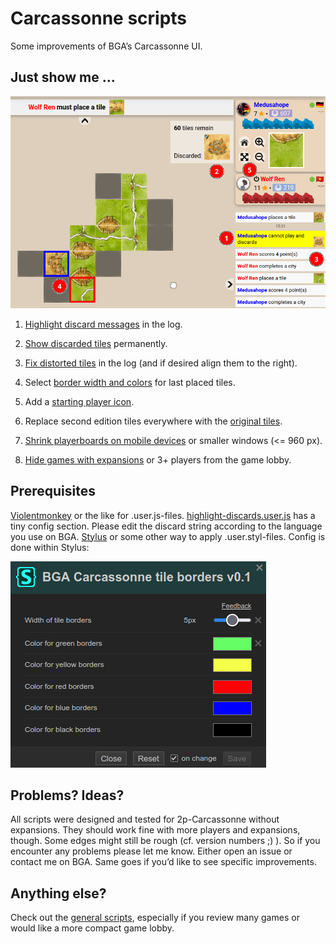 # Carcassonne scripts
Some improvements of BGA’s Carcassonne UI.

## Just show me …
![screenshot-board](/carcassonne/img/screenshot-board.png?raw=true)
1) <a href="highlight-discards.user.js">Highlight discard messages</a> in the log.
2) <a href="highlight-discards.user.js">Show discarded tiles</a> permanently.
3) <a href="log-tiles-fix.user.styl">Fix distorted tiles</a> in the log (and if desired align them to the right).
4) Select <a href="tile-borders.user.styl">border width and colors</a> for last placed tiles.
5) Add a <a href="../starting-player-tag.user.js">starting player icon</a>.

6) Replace second edition tiles everywhere with the <a href="original-tiles.user.styl">original tiles</a>.
7) <a href="mobile-condensed-playerboards.user.styl">Shrink playerboards on mobile devices</a> or smaller windows (<= 960 px).
8) <a href="lobby-hide-cce.user.js">Hide games with expansions</a> or 3+ players from the game lobby.

## Prerequisites
<a href="https://violentmonkey.github.io/">Violentmonkey</a> or the like for .user.js-files. <a href="/highlight-discards.user.js">highlight-discards.user.js</a> has a tiny config section. Please edit the discard string according to the language you use on BGA.
<a href="https://github.com/openstyles/stylus#readme">Stylus</a> or some other way to apply .user.styl-files. Config is done within Stylus:

![screenshot-stylus.png](/carcassonne/img/screenshot-stylus.png?raw=true)

## Problems? Ideas?
All scripts were designed and tested for 2p-Carcassonne without expansions. They should work fine with more players and expansions, though. Some edges might still be rough (cf. version numbers ;) ). So if you encounter any problems please let me know. Either open an issue or contact me on BGA. Same goes if you’d like to see specific improvements.

## Anything else?
Check out the <a href="https://github.com/yzemaze/bga-scripts">general scripts</a>, especially if you review many games or would like a more compact game lobby.
